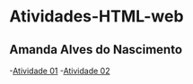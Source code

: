 # Atividades-HTML-web
## Amanda Alves do Nascimento

-[Atividade 01](https://amandabr922.github.io/Atividade-01/)
-[Atividade 02](https://amandabr922.github.io/Atividade-02/)
